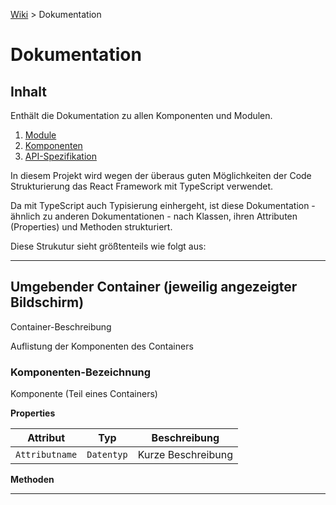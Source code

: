[Wiki](README.md) > Dokumentation

# Dokumentation

## Inhalt

Enthält die Dokumentation zu allen Komponenten und Modulen.

1. [Module](Module.md)
2. [Komponenten](Komponenten.md)
3. [API-Spezifikation](API-Spezifikation.md)

In diesem Projekt wird wegen der überaus guten Möglichkeiten der Code Strukturierung das React Framework mit TypeScript verwendet.  

Da mit TypeScript auch Typisierung einhergeht, ist diese Dokumentation - ähnlich zu anderen Dokumentationen - nach Klassen, ihren Attributen (Properties) und Methoden strukturiert.  

Diese Strukutur sieht größtenteils wie folgt aus:  

---

## Umgebender Container (jeweilig angezeigter Bildschirm)

Container-Beschreibung  

Auflistung der Komponenten des Containers

### Komponenten-Bezeichnung

Komponente (Teil eines Containers)

**Properties**

| Attribut | Typ | Beschreibung |
| ------ | ------ | ------ |
| `Attributname` | `Datentyp` | Kurze Beschreibung |

**Methoden**



---
